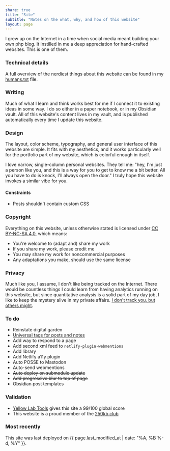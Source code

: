 ```yaml
---
share: true
title: "Site"
subtitle: "Notes on the what, why, and how of this website"
layout: page
---
```

I grew up on the Internet in a time when social media meant building your own php blog. It instilled in me a deep appreciation for hand-crafted websites. This is one of them.

### Technical details
A full overview of the nerdiest things about this website can be found in my [humans.txt](/humans.txt) file.

### Writing
Much of what I learn and think works best for me if I connect it to existing ideas in some way. I do so either in a paper notebook, or in my Obsidian vault. All of this website's content lives in my vault, and is published automatically every time I update this website.

### Design
The layout, color scheme, typography, and general user interface of this website are simple. It fits with my aesthetics, and it works particularly well for the portfolio part of my website, which is colorful enough in itself.

I love narrow, single-column personal websites. They tell me: "hey, I'm just a person like you, and this is a way for you to get to know me a bit better. All you have to do is knock, I'll always open the door." I truly hope this website invokes a similar vibe for you.

#### Constraints
- Posts shouldn't contain custom CSS

### Copyright
Everything on this website, unless otherwise stated is licensed under [CC BY-NC-SA 4.0](http://creativecommons.org/licenses/by-nc-sa/4.0/?ref=chooser-v1), which means: 

- You're welcome to (adapt and) share my work
- If you share my work, please credit me
- You may share my work for noncommercial purposes
- Any adaptations you make, should use the same license

### Privacy
Much like you, I assume, I don't like being tracked on the Internet. There would be countless things I could learn from having analytics running on this website, but since quantitative analysis is a solid part of my day job, I like to keep the mystery alive in my private affairs. [I don't track you, but others might](https://www.zylstra.org/blog/2020/01/i-dont-track-you-here-but-others-might/).

### To do
- Reinstate digital garden
- [Universal tags for posts and notes](https://github.com/jekyll/jekyll-archives/pull/88)
- Add way to respond to a page
- Add second xml feed to `netlify-plugin-webmentions` 
- Add library  
- Add Netlify a11y plugin 
- Auto POSSE to Mastodon
- Auto-send webmentions
- ~~Auto deploy on submodule update~~
- ~~Add progressive blur to top of page~~ 
- ~~Obsidian post templates~~

### Validation
- [Yellow Lab Tools](https://yellowlab.tools/result/gjfzfrsroa) gives this site a 99/100 global score
- This website is a proud member of the [250kb club](https://250kb.club/zinzy-website/)

### Most recently
This site was last deployed on {{ page.last_modified_at | date: "%A, %B %-d, %Y" }}.